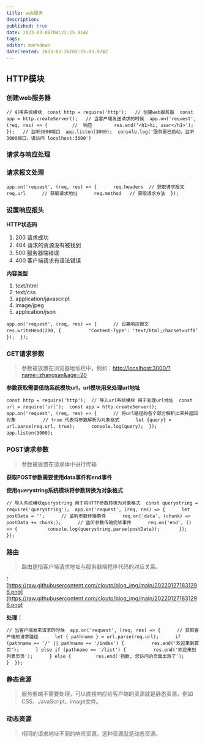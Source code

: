 ```yaml
---
title: web服务
description: 
published: true
date: 2023-03-06T04:22:25.914Z
tags: 
editor: markdown
dateCreated: 2023-02-26T02:15:03.974Z
---
```


## HTTP模块

### 创建web服务器

`// 引用系统模块  const http = require('http');   // 创建web服务器  const app = http.createServer();   // 当客户端发送请求的时候  app.on('request', (req, res) => {         //  响应        res.end('<h1>hi, user</h1>');  });   // 监听3000端口  app.listen(3000);  console.log('服务器已启动，监听3000端口，请访问 localhost:3000')`

### 请求与响应处理

### **请求报文处理**

`app.on('request', (req, res) => {      req.headers  // 获取请求报文      req.url      // 获取请求地址      req.method   // 获取请求方法  });`

### **设置响应报头**

**HTTP状态码**

1. 200 请求成功
2. 404 请求的资源没有被找到
3. 500 服务器端错误
4. 400 客户端请求有语法错误

**内容类型**

1. text/html
2. text/css
3. application/javascript
4. image/jpeg
5. application/json

`app.on('request', (req, res) => {      // 设置响应报文      res.writeHead(200, {          'Content-Type': 'text/html;charset=utf8‘      });  });`

### **GET请求参数**

> 参数被放置在浏览器地址栏中，例如：[http://localhost:3000/?name=zhangsan&amp;age=20](http://localhost:3000/?name=zhangsan&age=20)

**参数获取需要借助系统模块url，url模块用来处理url地址**

`const http = require('http');  // 导入url系统模块 用于处理url地址  const url = require('url');  const app = http.createServer();  app.on('request', (req, res) => {      // 将url路径的各个部分解析出来并返回对象          // true 代表将参数解析为对象格式      let {query} = url.parse(req.url, true);      console.log(query);  });  app.listen(3000);`

### **POST请求参数**

> 参数被放置在请求体中进行传输

**获取POST参数需要使用data事件和end事件**

**使用querystring系统模块将参数转换为对象格式**

`// 导入系统模块querystring 用于将HTTP参数转换为对象格式  const querystring = require('querystring');  app.on('request', (req, res) => {      let postData = '';      // 监听参数传输事件      req.on('data', (chunk) => postData += chunk;);      // 监听参数传输完毕事件      req.on('end', () => {           console.log(querystring.parse(postData));       });   });`

### 路由

> 路由是指客户端请求地址与服务器端程序代码的对应关系。

![https://raw.githubusercontent.com/cloutp/blog_img/main/202201271831296.png](https://raw.githubusercontent.com/cloutp/blog_img/main/202201271831296.png)

**处理：**

`// 当客户端发来请求的时候  app.on('request', (req, res) => {      // 获取客户端的请求路径      let { pathname } = url.parse(req.url);      if (pathname == '/' || pathname == '/index') {          res.end('欢迎来到首页');      } else if (pathname == '/list') {          res.end('欢迎来到列表页页');      } else {         res.end('抱歉, 您访问的页面出游了');      }  });`

### 静态资源

> 服务器端不需要处理，可以直接响应给客户端的资源就是静态资源，例如CSS、JavaScript、image文件。

### 动态资源

> 相同的请求地址不同的响应资源，这种资源就是动态资源。